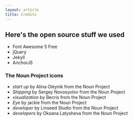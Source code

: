```yaml
---
layout: article
title: Credits
---
```


## Here's the open source stuff we used

* Font Awesome 5 Free
* jQuery
* Jekyll
* AnchorJS


### The Noun Project icons
* _start up_ by Alina Oleynik from the Noun Project
* _Shipping_ by Sergey Novosyolov from the Noun Project
* _visualization_ by Becris from the Noun Project
* _Eye_ by jackie from the Noun Project
* _developer_ by Linseed Studio from the Noun Project
* _developers_ by Oksana Latysheva from the Noun Project

